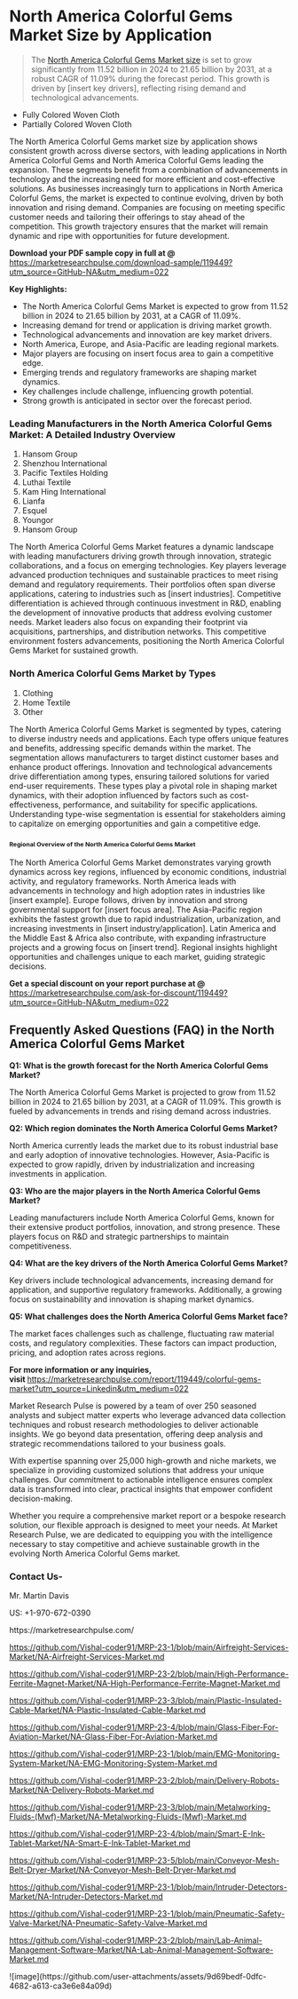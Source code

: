 <h1>North America Colorful Gems Market&nbsp;Size by Application</h1><blockquote><p>The <a href="https://marketresearchpulse.com/download-sample/119449?utm_source=GitHub-NA&amp;utm_medium=022">North America Colorful Gems Market size</a> is set to grow significantly from 11.52 billion in 2024 to 21.65 billion by 2031, at a robust CAGR of 11.09% during the forecast period. This growth is driven by [insert key drivers], reflecting rising demand and technological advancements.</p></blockquote><ul><li>Fully Colored Woven Cloth<li> Partially Colored Woven Cloth</li></ul><p>The North America Colorful Gems market size by application shows consistent growth across diverse sectors, with leading applications in North America Colorful Gems and North America Colorful Gems leading the expansion. These segments benefit from a combination of advancements in technology and the increasing need for more efficient and cost-effective solutions. As businesses increasingly turn to applications in North America Colorful Gems, the market is expected to continue evolving, driven by both innovation and rising demand. Companies are focusing on meeting specific customer needs and tailoring their offerings to stay ahead of the competition. This growth trajectory ensures that the market will remain dynamic and ripe with opportunities for future development.</p><p><strong>Download your PDF sample copy in full at @ </strong><a href="https://marketresearchpulse.com/download-sample/119449?utm_source=GitHub-NA&amp;utm_medium=022">https://marketresearchpulse.com/download-sample/119449?utm_source=GitHub-NA&amp;utm_medium=022</a></p><p><strong>Key Highlights: </strong></p><ul><li>The North America Colorful Gems Market is expected to grow from 11.52 billion in 2024 to 21.65 billion by 2031, at a CAGR of 11.09%.</li><li>Increasing demand for trend or application is driving market growth.</li><li>Technological advancements and innovation are key market drivers.</li><li>North America, Europe, and Asia-Pacific are leading regional markets.</li><li>Major players are focusing on insert focus area to gain a competitive edge.</li><li>Emerging trends and regulatory frameworks are shaping market dynamics.</li><li>Key challenges include challenge, influencing growth potential.</li><li>Strong growth is anticipated in sector over the forecast period.</li></ul><h3>Leading Manufacturers in the North America Colorful Gems Market: A Detailed Industry Overview</h3><ol><li>Hansom Group</li><li>Shenzhou International</li><li>Pacific Textiles Holding</li><li>Luthai Textile</li><li>Kam Hing International</li><li>Lianfa</li><li>Esquel</li><li>Youngor</li><li>Hansom Group</li></ol><div class="flex max-w-full flex-col flex-grow"><div class="min-h-8 text-message flex w-full flex-col items-end gap-2 whitespace-normal break-words [.text-message+&amp;]:mt-5" dir="auto" data-message-author-role="assistant" data-message-id="fd8432e4-4910-450d-b182-61b7bfb0a01f" data-message-model-slug="gpt-4o"><div class="flex w-full flex-col gap-1 empty:hidden first:pt-[3px]"><div class="markdown prose w-full break-words dark:prose-invert light"><p>The North America Colorful Gems Market features a dynamic landscape with leading manufacturers driving growth through innovation, strategic collaborations, and a focus on emerging technologies. Key players leverage advanced production techniques and sustainable practices to meet rising demand and regulatory requirements. Their portfolios often span diverse applications, catering to industries such as [insert industries]. Competitive differentiation is achieved through continuous investment in R&amp;D, enabling the development of innovative products that address evolving customer needs. Market leaders also focus on expanding their footprint via acquisitions, partnerships, and distribution networks. This competitive environment fosters advancements, positioning the North America Colorful Gems Market for sustained growth.</p></div></div></div></div><h3>North America Colorful Gems Market by Types</h3><ol><li>Clothing<li> Home Textile<li> Other</li></ol><div class="flex max-w-full flex-col flex-grow"><div class="min-h-8 text-message flex w-full flex-col items-end gap-2 whitespace-normal break-words [.text-message+&amp;]:mt-5" dir="auto" data-message-author-role="assistant" data-message-id="084470be-0bb7-4664-bddf-5156b4f41249" data-message-model-slug="gpt-4o-mini"><div class="flex w-full flex-col gap-1 empty:hidden first:pt-[3px]"><div class="markdown prose w-full break-words dark:prose-invert light"><p>The North America Colorful Gems Market is segmented by types, catering to diverse industry needs and applications. Each type offers unique features and benefits, addressing specific demands within the market. The segmentation allows manufacturers to target distinct customer bases and enhance product offerings. Innovation and technological advancements drive differentiation among types, ensuring tailored solutions for varied end-user requirements. These types play a pivotal role in shaping market dynamics, with their adoption influenced by factors such as cost-effectiveness, performance, and suitability for specific applications. Understanding type-wise segmentation is essential for stakeholders aiming to capitalize on emerging opportunities and gain a competitive edge.</p></div></div></div></div><h3><span style="font-size: 11px;">Regional Overview of the North America Colorful Gems Market</span></h3><div class="flex max-w-full flex-col flex-grow"><div class="min-h-8 text-message flex w-full flex-col items-end gap-2 whitespace-normal break-words [.text-message+&amp;]:mt-5" dir="auto" data-message-author-role="assistant" data-message-id="e9038762-ce64-4e30-91c9-9bd413514231" data-message-model-slug="gpt-4o-mini"><div class="flex w-full flex-col gap-1 empty:hidden first:pt-[3px]"><div class="markdown prose w-full break-words dark:prose-invert light"><p>The North America Colorful Gems Market demonstrates varying growth dynamics across key regions, influenced by economic conditions, industrial activity, and regulatory frameworks. North America leads with advancements in technology and high adoption rates in industries like [insert example]. Europe follows, driven by innovation and strong governmental support for [insert focus area]. The Asia-Pacific region exhibits the fastest growth due to rapid industrialization, urbanization, and increasing investments in [insert industry/application]. Latin America and the Middle East &amp; Africa also contribute, with expanding infrastructure projects and a growing focus on [insert trend]. Regional insights highlight opportunities and challenges unique to each market, guiding strategic decisions.</p></div></div></div></div><p><strong>Get a special discount on your report purchase at @ </strong><a href="https://marketresearchpulse.com/ask-for-discount/119449?utm_source=GitHub-NA&amp;utm_medium=022">https://marketresearchpulse.com/ask-for-discount/119449?utm_source=GitHub-NA&amp;utm_medium=022</a></p><h2>Frequently Asked Questions (FAQ) in the North America Colorful Gems Market</h2><p><strong>Q1: What is the growth forecast for the North America Colorful Gems Market?</strong></p><p>The North America Colorful Gems Market is projected to grow from 11.52 billion in 2024 to 21.65 billion by 2031, at a CAGR of 11.09%. This growth is fueled by advancements in trends and rising demand across industries.</p><p><strong>Q2: Which region dominates the North America Colorful Gems Market?</strong></p><p>North America currently leads the market due to its robust industrial base and early adoption of innovative technologies. However, Asia-Pacific is expected to grow rapidly, driven by industrialization and increasing investments in application.</p><p><strong>Q3: Who are the major players in the North America Colorful Gems Market?</strong></p><p>Leading manufacturers include North America Colorful Gems, known for their extensive product portfolios, innovation, and strong presence. These players focus on R&amp;D and strategic partnerships to maintain competitiveness.</p><p><strong>Q4: What are the key drivers of the North America Colorful Gems Market?</strong></p><p>Key drivers include technological advancements, increasing demand for application, and supportive regulatory frameworks. Additionally, a growing focus on sustainability and innovation is shaping market dynamics.</p><p><strong>Q5: What challenges does the North America Colorful Gems Market face?</strong></p><p>The market faces challenges such as challenge, fluctuating raw material costs, and regulatory complexities. These factors can impact production, pricing, and adoption rates across regions.</p><p><strong>For more information or any inquiries, visit&nbsp;</strong><a href="https://marketresearchpulse.com/report/119449/colorful-gems-market?utm_source=Linkedin&utm_medium=022">https://marketresearchpulse.com/report/119449/colorful-gems-market?utm_source=Linkedin&utm_medium=022</a></p><p>Market Research Pulse is powered by a team of over 250 seasoned analysts and subject matter experts who leverage advanced data collection techniques and robust research methodologies to deliver actionable insights. We go beyond data presentation, offering deep analysis and strategic recommendations tailored to your business goals.</p><p>With expertise spanning over 25,000 high-growth and niche markets, we specialize in providing customized solutions that address your unique challenges. Our commitment to actionable intelligence ensures complex data is transformed into clear, practical insights that empower confident decision-making.</p><p>Whether you require a comprehensive market report or a bespoke research solution, our flexible approach is designed to meet your needs. At Market Research Pulse, we are dedicated to equipping you with the intelligence necessary to stay competitive and achieve sustainable growth in the evolving North America Colorful Gems market.</p><h3><strong>Contact Us-</strong></h3><p>Mr. Martin Davis</p><p>US: +1-970-672-0390</p><p>https://marketresearchpulse.com/</p><p><a href="https://github.com/Vishal-coder91/MRP-23-1/blob/main/Airfreight-Services-Market/NA-Airfreight-Services-Market.md">https://github.com/Vishal-coder91/MRP-23-1/blob/main/Airfreight-Services-Market/NA-Airfreight-Services-Market.md</a></p><p><a href="https://github.com/Vishal-coder91/MRP-23-2/blob/main/High-Performance-Ferrite-Magnet-Market/NA-High-Performance-Ferrite-Magnet-Market.md">https://github.com/Vishal-coder91/MRP-23-2/blob/main/High-Performance-Ferrite-Magnet-Market/NA-High-Performance-Ferrite-Magnet-Market.md</a></p><p><a href="https://github.com/Vishal-coder91/MRP-23-3/blob/main/Plastic-Insulated-Cable-Market/NA-Plastic-Insulated-Cable-Market.md">https://github.com/Vishal-coder91/MRP-23-3/blob/main/Plastic-Insulated-Cable-Market/NA-Plastic-Insulated-Cable-Market.md</a></p><p><a href="https://github.com/Vishal-coder91/MRP-23-4/blob/main/Glass-Fiber-For-Aviation-Market/NA-Glass-Fiber-For-Aviation-Market.md">https://github.com/Vishal-coder91/MRP-23-4/blob/main/Glass-Fiber-For-Aviation-Market/NA-Glass-Fiber-For-Aviation-Market.md</a></p><p><a href="https://github.com/Vishal-coder91/MRP-23-1/blob/main/EMG-Monitoring-System-Market/NA-EMG-Monitoring-System-Market.md">https://github.com/Vishal-coder91/MRP-23-1/blob/main/EMG-Monitoring-System-Market/NA-EMG-Monitoring-System-Market.md</a></p><p><a href="https://github.com/Vishal-coder91/MRP-23-2/blob/main/Delivery-Robots-Market/NA-Delivery-Robots-Market.md">https://github.com/Vishal-coder91/MRP-23-2/blob/main/Delivery-Robots-Market/NA-Delivery-Robots-Market.md</a></p><p><a href="https://github.com/Vishal-coder91/MRP-23-3/blob/main/Metalworking-Fluids-(Mwf)-Market/NA-Metalworking-Fluids-(Mwf)-Market.md">https://github.com/Vishal-coder91/MRP-23-3/blob/main/Metalworking-Fluids-(Mwf)-Market/NA-Metalworking-Fluids-(Mwf)-Market.md</a></p><p><a href="https://github.com/Vishal-coder91/MRP-23-4/blob/main/Smart-E-Ink-Tablet-Market/NA-Smart-E-Ink-Tablet-Market.md">https://github.com/Vishal-coder91/MRP-23-4/blob/main/Smart-E-Ink-Tablet-Market/NA-Smart-E-Ink-Tablet-Market.md</a></p><p><a href="https://github.com/Vishal-coder91/MRP-23-5/blob/main/Conveyor-Mesh-Belt-Dryer-Market/NA-Conveyor-Mesh-Belt-Dryer-Market.md">https://github.com/Vishal-coder91/MRP-23-5/blob/main/Conveyor-Mesh-Belt-Dryer-Market/NA-Conveyor-Mesh-Belt-Dryer-Market.md</a></p><p><a href="https://github.com/Vishal-coder91/MRP-23-1/blob/main/Intruder-Detectors-Market/NA-Intruder-Detectors-Market.md">https://github.com/Vishal-coder91/MRP-23-1/blob/main/Intruder-Detectors-Market/NA-Intruder-Detectors-Market.md</a></p><p><a href="https://github.com/Vishal-coder91/MRP-23-1/blob/main/Pneumatic-Safety-Valve-Market/NA-Pneumatic-Safety-Valve-Market.md">https://github.com/Vishal-coder91/MRP-23-1/blob/main/Pneumatic-Safety-Valve-Market/NA-Pneumatic-Safety-Valve-Market.md</a></p><p><a href="https://github.com/Vishal-coder91/MRP-23-2/blob/main/Lab-Animal-Management-Software-Market/NA-Lab-Animal-Management-Software-Market.md">https://github.com/Vishal-coder91/MRP-23-2/blob/main/Lab-Animal-Management-Software-Market/NA-Lab-Animal-Management-Software-Market.md</a></p>
![image](https://github.com/user-attachments/assets/9d69bedf-0dfc-4682-a613-ca3e6e84a09d)
